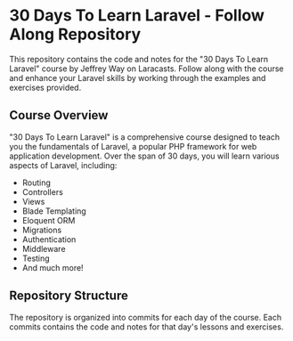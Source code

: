 # 30 Days To Learn Laravel - Follow Along Repository

This repository contains the code and notes for the "30 Days To Learn Laravel" course by Jeffrey Way on Laracasts. Follow along with the course and enhance your Laravel skills by working through the examples and exercises provided.

## Course Overview

"30 Days To Learn Laravel" is a comprehensive course designed to teach you the fundamentals of Laravel, a popular PHP framework for web application development. Over the span of 30 days, you will learn various aspects of Laravel, including:

- Routing
- Controllers
- Views
- Blade Templating
- Eloquent ORM
- Migrations
- Authentication
- Middleware
- Testing
- And much more!

## Repository Structure

The repository is organized into commits for each day of the course. Each commits contains the code and notes for that day's lessons and exercises.
